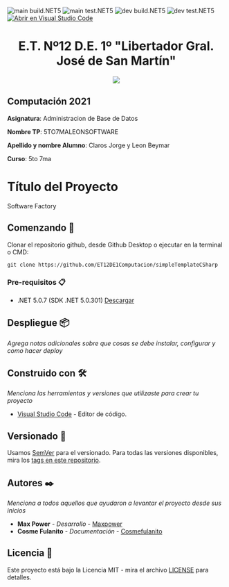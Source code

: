 <!-- Completa abajo cambiando ET12DE1Computacion a tu user|organización y template a tu repo, te recomiendo usar el Find & Replace de tu editor -->
![main build.NET5](https://github.com/ET12DE1Computacion/simpleTemplateCSharp/workflows/main-build.NET5/badge.svg?branch=main) ![main test.NET5](https://github.com/ET12DE1Computacion/simpleTemplateCSharp/workflows/main-test.NET5/badge.svg?branch=main)
![dev build.NET5](https://github.com/ET12DE1Computacion/simpleTemplateCSharp/workflows/dev-build.NET5/badge.svg?branch=dev) ![dev test.NET5](https://github.com/ET12DE1Computacion/simpleTemplateCSharp/workflows/dev-test.NET5/badge.svg?branch=dev)
[![Abrir en Visual Studio Code](https://open.vscode.dev/badges/open-in-vscode.svg)](https://open.vscode.dev/ET12DE1Computacion/simpleTemplateCSharp)
<!-- Borra este comentario y linea después haber cambiado arriba las ocurrencias de tu usuario/repo -->

<h1 align="center">E.T. Nº12 D.E. 1º "Libertador Gral. José de San Martín"</h1>
<p align="center">
  <img src="https://et12.edu.ar/imgs/et12.png">
</p>

## Computación 2021

**Asignatura**: Administracion de Base de Datos

**Nombre TP**: 5TO7MALEONSOFTWARE

**Apellido y nombre Alumno**: Claros Jorge y Leon Beymar

**Curso**: 5to 7ma

# Título del Proyecto

Software Factory

## Comenzando 🚀

Clonar el repositorio github, desde Github Desktop o ejecutar en la terminal o CMD:
<!-- cambia el link de abajo al de tu repositorio y BORRA ESTE COMENTARIO -->
```
git clone https://github.com/ET12DE1Computacion/simpleTemplateCSharp
```

### Pre-requisitos 📋

- .NET 5.0.7 (SDK .NET 5.0.301) [Descargar](https://dotnet.microsoft.com/download/dotnet/5.0)

## Despliegue 📦

_Agrega notas adicionales sobre que cosas se debe instalar, configurar y como hacer deploy_

## Construido con 🛠️

_Menciona las herramientas y versiones que utilizaste para crear tu proyecto_

* [Visual Studio Code](https://code.visualstudio.com/#alt-downloads) - Editor de código.

## Versionado 📌

Usamos [SemVer](http://semver.org/) para el versionado. Para todas las versiones disponibles, mira los [tags en este repositorio](https://github.com/tuUser/tuRepo/tags).

## Autores ✒️

_Menciona a todos aquellos que ayudaron a levantar el proyecto desde sus inicios_

* **Max Power** - *Desarrollo* - [Maxpower](https://github.com/maxpower)
* **Cosme Fulanito** - *Documentación* - [Cosmefulanito](#Cosmefulanito)

## Licencia 📄

Este proyecto está bajo la Licencia MIT - mira el archivo [LICENSE](LICENSE) para detalles.